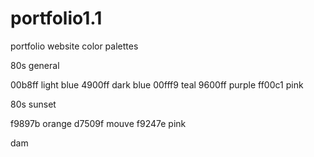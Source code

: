 # portfolio1.1
portfolio website
color palettes

80s general

00b8ff light blue
4900ff dark blue
00fff9 teal
9600ff purple
ff00c1 pink

80s sunset

f9897b orange
d7509f mouve
f9247e pink


dam